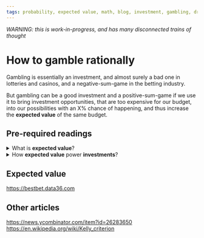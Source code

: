 ```yaml
---
tags: probability, expected value, math, blog, investment, gambling, draft, english
---
```


*WARNING: this is work-in-progress, and has many disconnected trains of thought*

# How to gamble rationally

Gambling is essentially an investment, and almost surely a bad one in lotteries and casinos, and a negative-sum-game in the betting industry.

But gambling can be a good investment and a positive-sum-game if we use it to bring investment opportunities, that are too expensive for our budget, into our possibilities with an X% chance of happening, and thus increase the **expected value** of the same budget.

## Pre-required readings

<details>
<summary>What is <strong>expected value</strong>?</summary>

asdadasd
</details>

<details>
<summary>How <strong>expected value</strong> power <strong>investments</strong>?</summary>

- When expected value is below target, increasing variance increases the chance of reaching the target
- Subjective value of money does not correlate linearly with its quantity
- A gambling's expected value is less than the betting quantity, i.e. on itself is a bad investment. But things can change if you mix it with the expected value of a profitable investment that is normally beyond your budget, hence out of your reach. In other words, betting increases variance, and since budget is below the investment required, it increases chance of making that investment

</details>

## Expected value

https://bestbet.data36.com

## Other articles

https://news.ycombinator.com/item?id=26283650
https://en.wikipedia.org/wiki/Kelly_criterion
